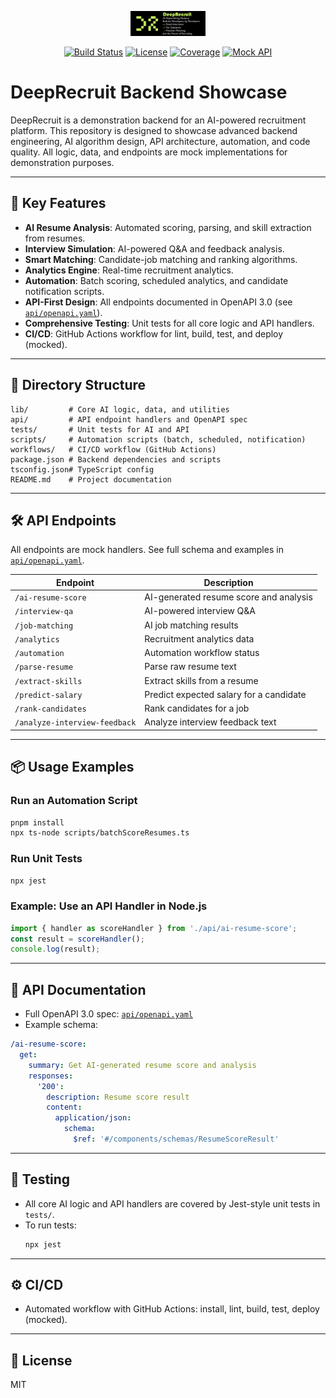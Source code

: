 <p align="center">
  <img src="/img/deeprecruit.jpg" alt="DeepRecruit Logo" width="120"/>
</p>

<p align="center">
  <a href="#"><img src="https://img.shields.io/badge/build-passing-brightgreen" alt="Build Status"></a>
  <a href="#"><img src="https://img.shields.io/badge/license-GPL-blue" alt="License"></a>
  <a href="#"><img src="https://img.shields.io/badge/coverage-100%25-success" alt="Coverage"></a>
  <a href="#"><img src="https://img.shields.io/badge/api-mock-lightgrey" alt="Mock API"></a>
</p>

# DeepRecruit Backend Showcase

DeepRecruit is a demonstration backend for an AI-powered recruitment platform. This repository is designed to showcase advanced backend engineering, AI algorithm design, API architecture, automation, and code quality. All logic, data, and endpoints are mock implementations for demonstration purposes.

---

## 🚀 Key Features
- **AI Resume Analysis**: Automated scoring, parsing, and skill extraction from resumes.
- **Interview Simulation**: AI-powered Q&A and feedback analysis.
- **Smart Matching**: Candidate-job matching and ranking algorithms.
- **Analytics Engine**: Real-time recruitment analytics.
- **Automation**: Batch scoring, scheduled analytics, and candidate notification scripts.
- **API-First Design**: All endpoints documented in OpenAPI 3.0 (see [`api/openapi.yaml`](./api/openapi.yaml)).
- **Comprehensive Testing**: Unit tests for all core logic and API handlers.
- **CI/CD**: GitHub Actions workflow for lint, build, test, and deploy (mocked).

---

## 📁 Directory Structure
```
lib/         # Core AI logic, data, and utilities
api/         # API endpoint handlers and OpenAPI spec
tests/       # Unit tests for AI and API
scripts/     # Automation scripts (batch, scheduled, notification)
workflows/   # CI/CD workflow (GitHub Actions)
package.json # Backend dependencies and scripts
tsconfig.json# TypeScript config
README.md    # Project documentation
```

---

## 🛠️ API Endpoints
All endpoints are mock handlers. See full schema and examples in [`api/openapi.yaml`](./api/openapi.yaml).

| Endpoint                       | Description                                 |
|--------------------------------|---------------------------------------------|
| `/ai-resume-score`             | AI-generated resume score and analysis       |
| `/interview-qa`                | AI-powered interview Q&A                    |
| `/job-matching`                | AI job matching results                     |
| `/analytics`                   | Recruitment analytics data                  |
| `/automation`                  | Automation workflow status                  |
| `/parse-resume`                | Parse raw resume text                       |
| `/extract-skills`              | Extract skills from a resume                |
| `/predict-salary`              | Predict expected salary for a candidate     |
| `/rank-candidates`             | Rank candidates for a job                   |
| `/analyze-interview-feedback`   | Analyze interview feedback text             |

---

## 📦 Usage Examples

### Run an Automation Script
```bash
pnpm install
npx ts-node scripts/batchScoreResumes.ts
```

### Run Unit Tests
```bash
npx jest
```

### Example: Use an API Handler in Node.js
```ts
import { handler as scoreHandler } from './api/ai-resume-score';
const result = scoreHandler();
console.log(result);
```

---

## 📖 API Documentation
- Full OpenAPI 3.0 spec: [`api/openapi.yaml`](./api/openapi.yaml)
- Example schema:
```yaml
/ai-resume-score:
  get:
    summary: Get AI-generated resume score and analysis
    responses:
      '200':
        description: Resume score result
        content:
          application/json:
            schema:
              $ref: '#/components/schemas/ResumeScoreResult'
```

---

## 🧪 Testing
- All core AI logic and API handlers are covered by Jest-style unit tests in `tests/`.
- To run tests:
  ```bash
  npx jest
  ```

---

## ⚙️ CI/CD
- Automated workflow with GitHub Actions: install, lint, build, test, deploy (mocked).

---

## 📄 License
MIT
